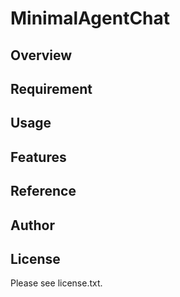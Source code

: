 # MinimalAgentChat 

## Overview


## Requirement


## Usage


## Features


## Reference


## Author


## License

Please see license.txt.
